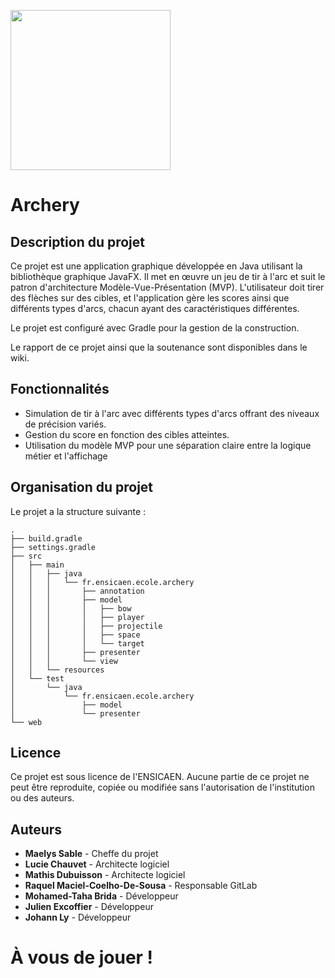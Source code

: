 [<img src="https://www.ensicaen.fr/wp-content/uploads/2017/02/LogoEnsicaen.gif" width="256" >](https://www.ensicaen.fr)

Archery
================

## Description du projet

Ce projet est une application graphique développée en Java utilisant la bibliothèque graphique JavaFX. Il met en œuvre un jeu de tir à l'arc et suit le patron d'architecture Modèle-Vue-Présentation (MVP). L'utilisateur doit tirer des flèches sur des cibles, et l'application gère les scores ainsi que différents types d'arcs, chacun ayant des caractéristiques différentes.

Le projet est configuré avec Gradle pour la gestion de la construction.

Le rapport de ce projet ainsi que la soutenance sont disponibles dans le wiki.

## Fonctionnalités

* Simulation de tir à l'arc avec différents types d'arcs offrant des niveaux de précision variés.
* Gestion du score en fonction des cibles atteintes.
* Utilisation du modèle MVP pour une séparation claire entre la logique métier et l'affichage

## Organisation du projet
 
Le projet a la structure suivante :

    .
    ├── build.gradle
    ├── settings.gradle
    ├── src
    │   ├── main
    │   │   ├── java
    │   │   │   └── fr.ensicaen.ecole.archery
    │   │   │       ├── annotation
    │   │   │       ├── model
    │   │   │       │   ├── bow
    │   │   │       │   ├── player
    │   │   │       │   ├── projectile
    │   │   │       │   ├── space
    │   │   │       │   └── target
    │   │   │       ├── presenter
    │   │   │       └── view
    │   │   └── resources
    │   └── test
    │       └── java
    │           └── fr.ensicaen.ecole.archery
    │               ├── model
    │               └── presenter
    └── web

## Licence
Ce projet est sous licence de l'ENSICAEN. Aucune partie de ce projet ne peut être reproduite, copiée ou modifiée sans l'autorisation de l'institution ou des auteurs.

## Auteurs
* **Maelys Sable** - Cheffe du projet
* **Lucie Chauvet** - Architecte logiciel
* **Mathis Dubuisson** - Architecte logiciel
* **Raquel Maciel-Coelho-De-Sousa** - Responsable GitLab
* **Mohamed-Taha Brida** - Développeur
* **Julien Excoffier** - Développeur
* **Johann Ly** - Développeur

# À vous de jouer !